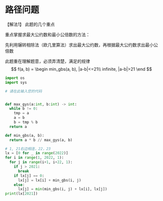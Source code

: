 # 路径问题

【解法1】
此题的几个重点

重点掌握求最大公约数和最小公倍数的方法：

先利用辗转相除法（欧几里算法）求出最大公约数，再根据最大公约数求出最小公倍数

此题重在理解题意，必须弄清楚，满足的规律
$$
f(a, b) = \begin
 min_gbs(a, b), |a-b|<=21\\
 infinite, |a-b|>21
\end
$$

```python
import os
import sys

# 请在此输入您的代码


def max_gys(a:int, b:int) -> int:
  while b != 0:
    tmp = a
    a = b
    b = tmp % b
  return a

def min_gbs(a, b):
  return a * b // max_gys(a, b)

# 1, 21右边相连，22，23
lx = [0 for _ in range(2022)]
for i in range(1, 2022, 1):
  for j in range(i+1, i+22, 1):
    if j > 2021:
      break
    if lx[j] == 0:
      lx[j] = lx[i] + min_gbs(i, j)
    else:
      lx[j] = min(min_gbs(i, j) + lx[i], lx[j])
print(lx[2021])
```